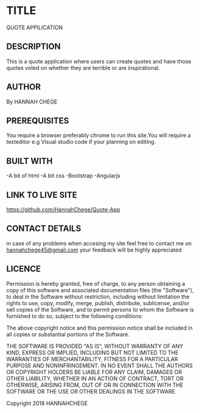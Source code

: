 # TITLE

QUOTE APPILICATION

## DESCRIPTION
This is a quote application where users can create quotes and have those quotes voted on whether they are terrible or are inspirational.

## AUTHOR

By HANNAH CHEGE

## PREREQUISITES

You require a browser preferably chrome to run this site.You will require a texteditor e.g Visual studio code if your planning on editing.

## BUILT WITH

\-A bit of html
\-A bit css
\-Bootstrap
\-Angularjs

## LINK TO LIVE SITE

https://github.com/HannahChege/Quote-App

## CONTACT DETAILS

in case of any problems when accesing my site feel free to contact me on hannahchege45@gmail.com your feedback will be highly appreciated

## LICENCE

Permission is hereby granted, free of charge, to any person obtaining a copy of this software and associated documentation files (the "Software"), to deal in the Software without restriction, including without limitation the rights to use, copy, modify, merge, publish, distribute, sublicense, and/or sell copies of the Software, and to permit persons to whom the Software is furnished to do so, subject to the following conditions:

The above copyright notice and this permission notice shall be included in all copies or substantial portions of the Software.

THE SOFTWARE IS PROVIDED "AS IS", WITHOUT WARRANTY OF ANY KIND, EXPRESS OR IMPLIED, INCLUDING BUT NOT LIMITED TO THE WARRANTIES OF MERCHANTABILITY, FITNESS FOR A PARTICULAR PURPOSE AND NONINFRINGEMENT. IN NO EVENT SHALL THE AUTHORS OR COPYRIGHT HOLDERS BE LIABLE FOR ANY CLAIM, DAMAGES OR OTHER LIABILITY, WHETHER IN AN ACTION OF CONTRACT, TORT OR OTHERWISE, ARISING FROM, OUT OF OR IN CONNECTION WITH THE SOFTWARE OR THE USE OR OTHER DEALINGS IN THE SOFTWARE.

Copyright 2018 HANNAHCHEGE

